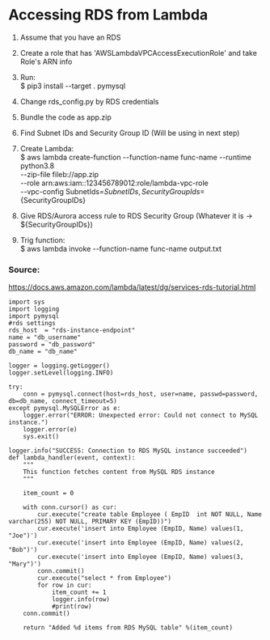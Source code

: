 # Accessing RDS from Lambda

1. Assume that you have an RDS
2. Create a role that has 'AWSLambdaVPCAccessExecutionRole' and take Role's ARN info
3. Run:  
   $ pip3 install --target . pymysql
4. Change rds_config.py by RDS credentials
5. Bundle the code as app.zip
6. Find Subnet IDs and Security Group ID (Will be using in next step)
7. Create Lambda:  
   $ aws lambda create-function --function-name func-name --runtime python3.8 \
   --zip-file fileb://app.zip \
   --role arn:aws:iam::123456789012:role/lambda-vpc-role \
   --vpc-config SubnetIds=${SubnetIDs},SecurityGroupIds=${SecurityGroupIDs}
8. Give RDS/Aurora access rule to RDS Security Group (Whatever it is -> ${SecurityGroupIDs})

9. Trig function:  
   $ aws lambda invoke --function-name func-name output.txt

### Source:
https://docs.aws.amazon.com/lambda/latest/dg/services-rds-tutorial.html

```
import sys
import logging
import pymysql
#rds settings
rds_host  = "rds-instance-endpoint"
name = "db_username"
password = "db_password"
db_name = "db_name"

logger = logging.getLogger()
logger.setLevel(logging.INFO)

try:
    conn = pymysql.connect(host=rds_host, user=name, passwd=password, db=db_name, connect_timeout=5)
except pymysql.MySQLError as e:
    logger.error("ERROR: Unexpected error: Could not connect to MySQL instance.")
    logger.error(e)
    sys.exit()

logger.info("SUCCESS: Connection to RDS MySQL instance succeeded")
def lambda_handler(event, context):
    """
    This function fetches content from MySQL RDS instance
    """

    item_count = 0

    with conn.cursor() as cur:
        cur.execute("create table Employee ( EmpID  int NOT NULL, Name varchar(255) NOT NULL, PRIMARY KEY (EmpID))")
        cur.execute('insert into Employee (EmpID, Name) values(1, "Joe")')
        cur.execute('insert into Employee (EmpID, Name) values(2, "Bob")')
        cur.execute('insert into Employee (EmpID, Name) values(3, "Mary")')
        conn.commit()
        cur.execute("select * from Employee")
        for row in cur:
            item_count += 1
            logger.info(row)
            #print(row)
    conn.commit()

    return "Added %d items from RDS MySQL table" %(item_count)
```